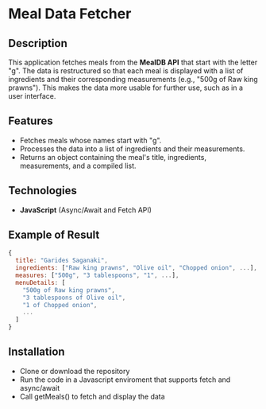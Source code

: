 # Meal Data Fetcher

## Description

This application fetches meals from the **MealDB API** that start with the letter "g". The data is restructured so that each meal is displayed with a list of ingredients and their corresponding measurements (e.g., "500g of Raw king prawns"). This makes the data more usable for further use, such as in a user interface.

## Features

- Fetches meals whose names start with "g".
- Processes the data into a list of ingredients and their measurements.
- Returns an object containing the meal's title, ingredients, measurements, and a compiled list.

## Technologies

- **JavaScript** (Async/Await and Fetch API)

## Example of Result

```javascript
{
  title: "Garides Saganaki",
  ingredients: ["Raw king prawns", "Olive oil", "Chopped onion", ...],
  measures: ["500g", "3 tablespoons", "1", ...],
  menuDetails: [
    "500g of Raw king prawns",
    "3 tablespoons of Olive oil",
    "1 of Chopped onion",
    ...
  ]
}
```

## Installation

- Clone or download the repository
- Run the code in a Javascript enviroment that supports fetch and async/await
- Call getMeals() to fetch and display the data
